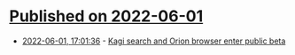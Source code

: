 # [Published on 2022-06-01](index.md)

* [2022-06-01, 17:01:36](https://news.ycombinator.com/item?id=31584791) - [Kagi search and Orion browser enter public beta](https://blog.kagi.com/kagi-orion-public-beta)
